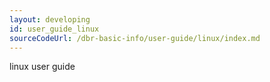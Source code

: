 ```yaml
---
layout: developing
id: user_guide_linux
sourceCodeUrl: /dbr-basic-info/user-guide/linux/index.md
---
```


linux user guide
